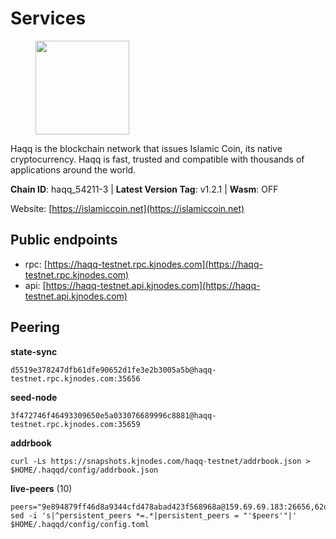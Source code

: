 # Services

<figure><img src="https://raw.githubusercontent.com/kj89/testnet_manuals/main/pingpub/logos/haqq.png" width="150" alt=""><figcaption></figcaption></figure>

Haqq is the blockchain network that issues Islamic Coin,  its native cryptocurrency. Haqq is fast, trusted and  compatible with thousands of applications around the world.

**Chain ID**: haqq_54211-3 | **Latest Version Tag**: v1.2.1 | **Wasm**: OFF

Website: [https://islamiccoin.net](https://islamiccoin.net)


## Public endpoints

* rpc: [https://haqq-testnet.rpc.kjnodes.com](https://haqq-testnet.rpc.kjnodes.com)
* api: [https://haqq-testnet.api.kjnodes.com](https://haqq-testnet.api.kjnodes.com)

## Peering

**state-sync**

```
d5519e378247dfb61dfe90652d1fe3e2b3005a5b@haqq-testnet.rpc.kjnodes.com:35656
```

**seed-node**

```
3f472746f46493309650e5a033076689996c8881@haqq-testnet.rpc.kjnodes.com:35659
```

**addrbook**
```
curl -Ls https://snapshots.kjnodes.com/haqq-testnet/addrbook.json > $HOME/.haqqd/config/addrbook.json
```

**live-peers** (10)
```
peers="9e894879ff46d8a9344cfd478abad423f568968a@159.69.69.183:26656,62d44513c7fd5aafa65773e5c015ca032f8eea4a@213.239.213.179:26656,88f134e7caad68e01554f4d648069c443a21fd4c@135.181.35.46:36656,88b8b733d8b96e9a518c1a8bea4dbc5bf896026e@5.161.156.183:26656,d5519e378247dfb61dfe90652d1fe3e2b3005a5b@65.109.68.190:35656,54e81994c61bbb6c414f8ab0a606a7edda138a3b@95.216.154.100:26656,b6554c65e24f46e2834b018ac1790f9c1bcd2c74@195.201.165.123:20116,2d13d679b64e1a574904a140f72815644ec71131@65.21.133.125:30656,a90a13b70727ae37267c3cd2bc0b287f8ab25fa8@195.54.41.122:22656,562a589b82682f695344bc4a9d7a2fcb5a5a4d80@65.21.60.82:26656"
sed -i 's|^persistent_peers *=.*|persistent_peers = "'$peers'"|' $HOME/.haqqd/config/config.toml
```
